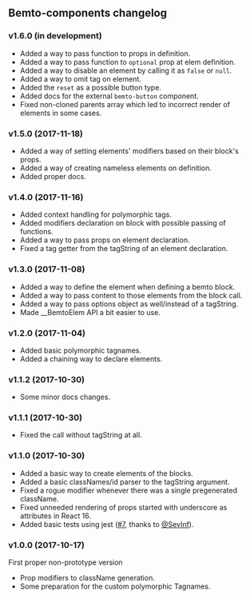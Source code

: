 ## Bemto-components changelog

### v1.6.0 (in development)

- Added a way to pass function to props in definition.
- Added a way to pass function to `optional` prop at elem definition.
- Added a way to disable an element by calling it as `false` or `null`.
- Added a way to omit tag on element.
- Added the `reset` as a possible button type.
- Added docs for the external `bemto-button` component.
- Fixed non-cloned parents array which led to incorrect render of elements in some cases.

### v1.5.0 (2017-11-18)

- Added a way of setting elements' modifiers based on their block's props.
- Added a way of creating nameless elements on definition.
- Added proper docs.

### v1.4.0 (2017-11-16)

- Added context handling for polymorphic tags.
- Added modifiers declaration on block with possible passing of functions.
- Added a way to pass props on element declaration.
- Fixed a tag getter from the tagString of an element declaration.

### v1.3.0 (2017-11-08)

- Added a way to define the element when defining a bemto block.
- Added a way to pass content to those elements from the block call.
- Added a way to pass options object as well/instead of a tagString.
- Made __BemtoElem API a bit easier to use.

### v1.2.0 (2017-11-04)

- Added basic polymorphic tagnames.
- Added a chaining way to declare elements.

### v1.1.2 (2017-10-30)

- Some minor docs changes.

### v1.1.1 (2017-10-30)

- Fixed the call without tagString at all.

### v1.1.0 (2017-10-30)

- Added a basic way to create elements of the blocks.
- Added a basic classNames/id parser to the tagString argument.
- Fixed a rogue modifier whenever there was a single pregenerated className.
- Fixed unneeded rendering of props started with underscore as attributes in React 16.
- Added basic tests using jest ([#7](https://github.com/kizu/bemto-components/pull/7), thanks to [@SevInf](https://github.com/SevInf)).

### v1.0.0 (2017-10-17)

First proper non-prototype version

- Prop modifiers to className generation.
- Some preparation for the custom polymorphic Tagnames.
